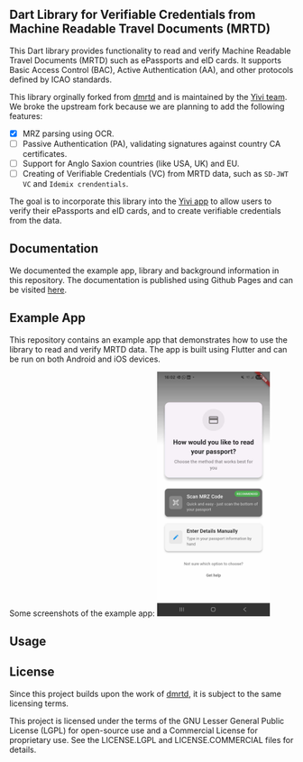 ## Dart Library for Verifiable Credentials from Machine Readable Travel Documents (MRTD) 
This Dart library provides functionality to read and verify Machine Readable Travel Documents (MRTD) such as ePassports and eID cards. It supports Basic Access Control (BAC), Active Authentication (AA), and other protocols defined by ICAO standards.

This library orginally forked from [dmrtd](https://github.com/ZeroPass/dmrtd) and is maintained by the [Yivi team](https://yivi.app). We broke the upstream fork because we are planning to add the following features:
- [x] MRZ parsing using OCR.
- [ ] Passive Authentication (PA), validating signatures against country CA certificates.
- [ ] Support for Anglo Saxion countries (like USA, UK) and EU.
- [ ] Creating of Verifiable Credentials (VC) from MRTD data, such as `SD-JWT VC` and `Idemix crendentials`.

The goal is to incorporate this library into the [Yivi app](https://github.com/privacybydesign/irmamobile) to allow users to verify their ePassports and eID cards, and to create verifiable credentials from the data.

## Documentation
We documented the example app, library and background information in this repository. The documentation is published using Github Pages and can be visited [here](https://privacybydesign.github.io/dmrtd).

## Example App
This repository contains an example app that demonstrates how to use the library to read and verify MRTD data. The app is built using Flutter and can be run on both Android and iOS devices.

Some screenshots of the example app:
<img src="/dmrtd-docs/static/images/home.png?raw=true" width="200px" alt="Screenshot 1" />


## Usage

## License
Since this project builds upon the work of [dmrtd](https://github.com/ZeroPass/dmrtd), it is subject to the same licensing terms.

This project is licensed under the terms of the GNU Lesser General Public License (LGPL) for open-source use and a Commercial License for proprietary use. See the LICENSE.LGPL and LICENSE.COMMERCIAL files for details.